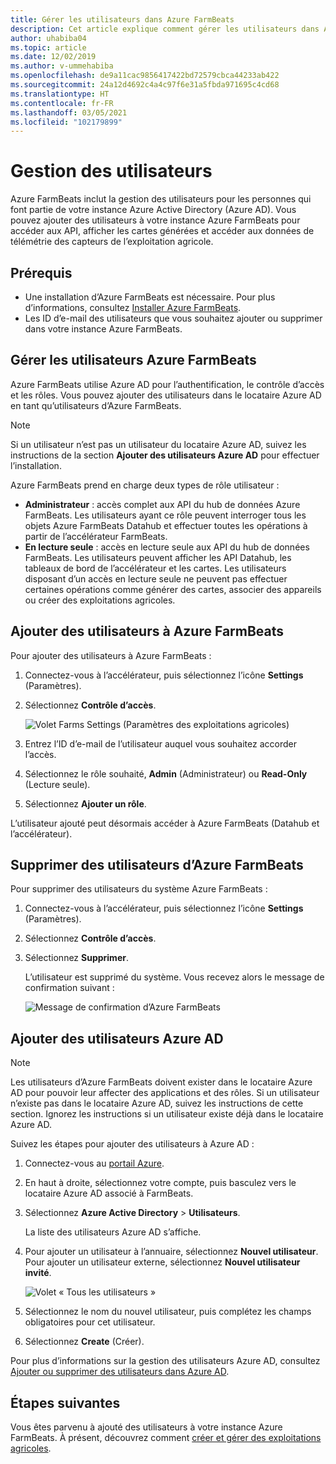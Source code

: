 ```yaml
---
title: Gérer les utilisateurs dans Azure FarmBeats
description: Cet article explique comment gérer les utilisateurs dans Azure FarmBeats.
author: uhabiba04
ms.topic: article
ms.date: 12/02/2019
ms.author: v-ummehabiba
ms.openlocfilehash: de9a11cac9856417422bd72579cbca44233ab422
ms.sourcegitcommit: 24a12d4692c4a4c97f6e31a5fbda971695c4cd68
ms.translationtype: HT
ms.contentlocale: fr-FR
ms.lasthandoff: 03/05/2021
ms.locfileid: "102179899"
---
```

# <a name="manage-users"></a>Gestion des utilisateurs

Azure FarmBeats inclut la gestion des utilisateurs pour les personnes qui font partie de votre instance Azure Active Directory (Azure AD). Vous pouvez ajouter des utilisateurs à votre instance Azure FarmBeats pour accéder aux API, afficher les cartes générées et accéder aux données de télémétrie des capteurs de l’exploitation agricole.

## <a name="prerequisites"></a>Prérequis

- Une installation d’Azure FarmBeats est nécessaire. Pour plus d’informations, consultez [Installer Azure FarmBeats](install-azure-farmbeats.md).
- Les ID d’e-mail des utilisateurs que vous souhaitez ajouter ou supprimer dans votre instance Azure FarmBeats.

## <a name="manage-azure-farmbeats-users"></a>Gérer les utilisateurs Azure FarmBeats

Azure FarmBeats utilise Azure AD pour l’authentification, le contrôle d’accès et les rôles. Vous pouvez ajouter des utilisateurs dans le locataire Azure AD en tant qu’utilisateurs d’Azure FarmBeats.

> [!NOTE]
> Si un utilisateur n’est pas un utilisateur du locataire Azure AD, suivez les instructions de la section **Ajouter des utilisateurs Azure AD** pour effectuer l’installation.

Azure FarmBeats prend en charge deux types de rôle utilisateur :

 - **Administrateur** : accès complet aux API du hub de données Azure FarmBeats. Les utilisateurs ayant ce rôle peuvent interroger tous les objets Azure FarmBeats Datahub et effectuer toutes les opérations à partir de l’accélérateur FarmBeats.
 - **En lecture seule** : accès en lecture seule aux API du hub de données FarmBeats. Les utilisateurs peuvent afficher les API Datahub, les tableaux de bord de l’accélérateur et les cartes. Les utilisateurs disposant d’un accès en lecture seule ne peuvent pas effectuer certaines opérations comme générer des cartes, associer des appareils ou créer des exploitations agricoles.

## <a name="add-users-to-azure-farmbeats"></a>Ajouter des utilisateurs à Azure FarmBeats

Pour ajouter des utilisateurs à Azure FarmBeats :

1. Connectez-vous à l’accélérateur, puis sélectionnez l’icône **Settings** (Paramètres).
2. Sélectionnez **Contrôle d’accès**.

    ![Volet Farms Settings (Paramètres des exploitations agricoles)](./media/create-farms-in-azure-farmbeats/settings-users-1.png)

3. Entrez l’ID d’e-mail de l’utilisateur auquel vous souhaitez accorder l’accès.
4. Sélectionnez le rôle souhaité, **Admin** (Administrateur) ou **Read-Only** (Lecture seule).
5. Sélectionnez **Ajouter un rôle**.

L’utilisateur ajouté peut désormais accéder à Azure FarmBeats (Datahub et l’accélérateur).

## <a name="delete-users-from-azure-farmbeats"></a>Supprimer des utilisateurs d’Azure FarmBeats

Pour supprimer des utilisateurs du système Azure FarmBeats :

1. Connectez-vous à l’accélérateur, puis sélectionnez l’icône **Settings** (Paramètres).
2. Sélectionnez **Contrôle d’accès**.
3. Sélectionnez **Supprimer**.

   L’utilisateur est supprimé du système. Vous recevez alors le message de confirmation suivant :

   ![Message de confirmation d’Azure FarmBeats](./media/create-farms-in-azure-farmbeats/manage-users-2.png)

## <a name="add-azure-ad-users"></a>Ajouter des utilisateurs Azure AD

> [!NOTE]
> Les utilisateurs d’Azure FarmBeats doivent exister dans le locataire Azure AD pour pouvoir leur affecter des applications et des rôles. Si un utilisateur n’existe pas dans le locataire Azure AD, suivez les instructions de cette section. Ignorez les instructions si un utilisateur existe déjà dans le locataire Azure AD.

Suivez les étapes pour ajouter des utilisateurs à Azure AD :

1. Connectez-vous au [portail Azure](https://portal.azure.com/).
2. En haut à droite, sélectionnez votre compte, puis basculez vers le locataire Azure AD associé à FarmBeats.
3. Sélectionnez **Azure Active Directory** > **Utilisateurs**.

    La liste des utilisateurs Azure AD s’affiche.

4. Pour ajouter un utilisateur à l’annuaire, sélectionnez **Nouvel utilisateur**. Pour ajouter un utilisateur externe, sélectionnez **Nouvel utilisateur invité**.

    ![Volet « Tous les utilisateurs »](./media/create-farms-in-azure-farmbeats/manage-users-3.png)

5. Sélectionnez le nom du nouvel utilisateur, puis complétez les champs obligatoires pour cet utilisateur.
6. Sélectionnez **Create** (Créer).

Pour plus d’informations sur la gestion des utilisateurs Azure AD, consultez [Ajouter ou supprimer des utilisateurs dans Azure AD](../../active-directory/fundamentals/add-users-azure-active-directory.md).

## <a name="next-steps"></a>Étapes suivantes

Vous êtes parvenu à ajouté des utilisateurs à votre instance Azure FarmBeats. À présent, découvrez comment [créer et gérer des exploitations agricoles](manage-farms-in-azure-farmbeats.md#create-farms).